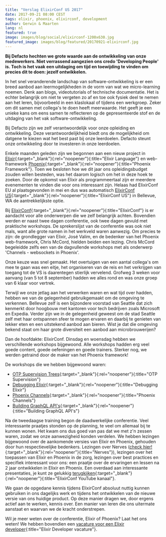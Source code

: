 ```yaml
---
title: "Verslag ElixirConf US 2017"
date: 2017-09-21 08:00 CEST
tags: elixir, phoenix, elixirconf, development
author: Gerwin & Maarten
lang: nl
featured: true
image: images/blog/social/elixirconf-1200x630.jpg
featured_image: images/blog/featured/20170921-elixirconf.jpg
---
```

**Bij Defacto hechten we grote waarde aan de ontwikkeling van onze medewerkers. Niet verrassend aangezien ons credo 'Developing People' is. Toch is het vaak een uitdaging om tijd en toewijding te vinden om precies dit te doen: jezelf ontwikkelen.**

In het snel veranderende landschap van software-ontwikkeling is er een breed aanbod aan leermogelijkheden in de vorm van wat we micro-learning noemen. Denk aan blogs, videotutorials of technische documentatie. Het is echter belangrijk om niet te vergeten zo af en toe ook fysiek deel te nemen aan het leren, bijvoorbeeld in een klaslokaal of tijdens een werkgroep. Zeker om dit samen met collega's te doen heeft meerwaarde. Het geeft je een unieke kans om eens samen te reflecteren op de gepresenteerde stof en de uitdaging van het vak software-ontwikkeling.

Bij Defacto zijn we zelf verantwoordelijk voor onze opleiding en ontwikkeling. Deze verantwoordelijkheid biedt ons de mogelijkheid om datgene te kiezen wat het best past bij onze leerdoelen. Defacto steunt onze ontwikkeling door te investeren in onze leerdoelen.

Enkele maanden geleden zijn we begonnen aan een nieuw project in [Elixir](https://elixir-lang.org/){:target="_blank"}{:rel="noopener"}{:title="Elixir Language"} en web-framework [Phoenix](http://phoenixframework.org/){:target="_blank"}{:rel="noopener"}{:title="Phoenix Framework"}. Toen we besloten hoe we dit jaar ons opleidingsbudget zouden willen besteden, was het daarom logisch om het in deze hoek te zoeken. Door de opkomst van Elixir als programmeertaal zijn er meerdere evenementen te vinden die voor ons interessant zijn. Helaas had ElixirConf EU al plaatsgevonden in mei en dus was automatisch [ElixirConf US](http://elixirconf.com){:target="_blank"}{:rel="noopener"}{:title="ElixirConf US"} in Bellevue, WA de aantrekkelijkste optie.

Bij [ElixirConf](http://elixirconf.com){:target="_blank"}{:rel="noopener"}{:title="ElixirConf"} is er aandacht voor alle onderwerpen die we zelf belangrijk achten. Bovendien werden er naast twee dagen conferentie, ook twee dagen gevuld met praktische workshops. De sprekerslijst van de conferentie was ook niet mals, want alle grote namen in het werkveld waren aanwezig. Om precies te zijn: de grondlegger van Elixir, José Valim, en de bedenker van het Phoenix web-framework, Chris McCord, hielden beiden een lezing. Chris McCord begeleidde zelfs een van de dagvullende workshops met als onderwerp 'Channels - websockets in Phoenix'.

Onze keuze was snel gemaakt. Het overtuigen van een aantal collega's om mee te gaan was een eitje, het organiseren van de reis en het verkrijgen van toegang tot de VS is daarentegen stierlijk vervelend. Grofweg 3 weken voor aanvang (van 5 tot 8 september) hadden we alles rond en was onze groep van 6 klaar voor vertrek.

Terwijl we onze jetlag aan het verwerken waren en wat tijd over hadden, hebben we van de gelegenheid gebruikgemaakt om de omgeving te verkennen. Bellevue zelf is een bijzondere voorstad van Seattle dat zich kenmerkt door hoogbouw met kantoren voor tech bedrijven zoals Microsoft en Expedia. Verder zijn we in de gelegenheid geweest om de stad Seattle zelf met haar ontspannen sfeer te mogen ervaren en daarbij te genieten van lekker eten en een uitstekend aanbod aan bieren. Wist je dat die omgeving bekend staat om haar grote diversiteit een aanbod aan microbrouwerijen?

Dan de hoofdakte: ElixirConf. Dinsdag en woensdag hebben we verschillende workshops bijgewoond. Alle workshops hadden erg veel goede content, goede oefeningen en goede trainers. Sterker nog, we werden getraind door de maker van het Phoenix framework!

De workshops die we hebben bijgewoond waren:

- [OTP Supervision Trees](https://elixirconf.com/speakers#fish){:target="_blank"}{:rel="noopener"}{:title="OTP Supervision"}
- [Debugging Elixir](https://elixirconf.com/speakers#gawronski){:target="_blank"}{:rel="noopener"}{:title="Debugging Elixir"}
- [Phoenix Channels](https://elixirconf.com/speakers#mccord){:target="_blank"}{:rel="noopener"}{:title="Phoenix Channels"}
- [Building GraphQL API's](https://elixirconf.com/speakers#williams){:target="_blank"}{:rel="noopener"}{:title="Building GraphQL API's"}

Na de tweedaagse training begon de daadwerkelijke conferentie. Veel interessante praatjes stonden op de planning, te veel om allemaal bij te kunnen wonen. Het kwam ons dus goed van pas dat we met z'n zessen waren, zodat we onze aanwezigheid konden verdelen. We hebben lezingen bijgewoond over de aankomende versies van Elixir en Phoenix, gehouden door hun respectievelijke bedenkers. Lezingen over Nerves ([check hier!](http://nerves-project.org){:target="_blank"}{:rel="noopener"}{:title="Nerves"}), lezingen over het toepassen van Elixir en Phoenix in de zorg, lezingen over best practices en specifiek interessant voor ons: een praatje over de ervaringen en lessen na 2 jaar ontwikkelen in Elixir en Phoenix. Een overdaad aan interessante presentaties, je kunt ze gelukkig [terugkijken](https://www.youtube.com/channel/UC0l2QTnO1P2iph-86HHilMQ/videos){:target="_blank"}{:rel="noopener"}{:title="ElixirConf YouTube kanaal"}.

We gaan de opgedane kennis tijdens ElixirConf absoluut nuttig kunnen gebruiken in ons dagelijks werk en tijdens het ontwikkelen van de nieuwe versie van ons huidige product. Op deze manier dragen we, door ergens actief aan te werken, kennis over. Een manier van leren die ons uitermate aanstaat en waarvan we de kracht onderstrepen.

Wil je meer weten over de conferentie, Elixir of Phoenix? Laat het ons weten! We hebben bovendien een [vacature voor een Elixir developer](/jobs/elixir-developer){:title="Elixir Developer vacature"}.
